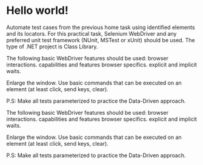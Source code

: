 # Hello world!

Automate test cases from the previous home task using identified elements and its locators. For this practical task, Selenium WebDriver and any preferred unit test framework (NUnit, MSTest or xUnit) should be used. The type of .NET project is Class Library.

The following basic WebDriver features should be used:
browser interactions.
capabilities and features browser specifics.
explicit and implicit waits.

Enlarge the window. Use basic commands that can be executed on an element (at least click, send keys, clear).

P.S: Make all tests parameterized to practice the Data-Driven approach.


The following basic WebDriver features should be used:
browser interactions.
capabilities and features browser specifics.
explicit and implicit waits.


Enlarge the window. Use basic commands that can be executed on an element (at least click, send keys, clear). 


P.S: Make all tests parameterized to practice the Data-Driven approach. 